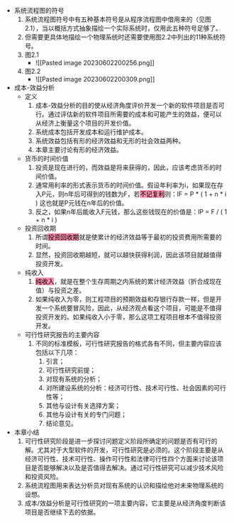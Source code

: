 - 系统流程图的符号
	1. 系统流程图符号中有五种基本符号是从程序流程图中借用来的（见图2.1），当以概括方式抽象描绘一个实际系统时，仅用此五种符号足够了。
	2. 但需要更具体地描绘一个物理系统时还需要使用图2.2中列出的11种系统符号。
	3. 图2.1
		- ![[Pasted image 20230602200256.png]]
	4. 图2.2
		- ![[Pasted image 20230602200309.png]]
- 成本-效益分析
	- 定义
		1. 成本-效益分析的目的使从经济角度评价开发一个新的软件项目是否可行。通过评估新的软件项目所需要的成本和可能产生的效益，便可以从经济上衡量这个项目的开发价值。
		2. 系统成本包括开发成本和运行维护成本。
		3. 系统效益包括有形的经济效益和无形的社会效益两种。
		4. 本章主要讨论有形的经济效益。
	- 货币的时间价值
		1. 投资是现在进行的，而效益是将来获得的，因此，应该考虑货币的时间价值。
		2. 通常用利率的形式表示货币的时间价值。假设年利率为i，如果现在存入P元，则n年后可得到的钱数为F，若<mark style="background: #FF5582A6;">不记复利</mark>则：lF = P * ( 1 + n * i ) 这也就是P元钱在n年后的价值。
		4. 反之，如果n年后能收入F元钱，那么这些钱现在的价值是：lP = F / ( 1 + n * i )
	- 投资回收期
		1. 所谓<mark style="background: #FF5582A6;">投资回收期</mark>就是使累计的经济效益等于最初的投资费用所需要的时间。
		2. 显然，投资回收期越短，就可以越快获得利润，因此该项目就越值得投资开发。
	- 纯收入
		1. <mark style="background: #FF5582A6;">纯收入</mark>，就是在整个生存周期之内系统的累计经济效益（折合成现在值）与投资之差。
		2. 如果纯收入为零，则工程项目的预期效益和存银行存款一样，但是开发一个系统要冒风险，因此，从经济观点看这个项目，可能是不值得投资开发的。如果纯收入小于零，那么这项工程项目根本不值得投资开发。
	- 可行性研究报告的主要内容
		1. 不同的标准模板，可行性研究报告的格式各有不同，但主要内容应该包括以下几项：
			1. 引言；
			2. 可行性研究前提；
			3. 对现有系统的分析；
			4. 对所建设系统的分析：经济可行性、技术可行性、社会因素的可行性等；
			5. 其他与设计有关选择方案；
			6. 其他与设计有关的专门问题；
			7. 结论意见。
- 本章小结
	1. 可行性研究阶段是进一步探讨问题定义阶段所确定的问题是否有可行的解。尤其对于大型软件的开发，可行性研究是必须的。这个阶段主要是从经济可行性、技术可行性、操作可行性和法律可行性四个方面来讨论该项目是否能够解决以及是否值得去解决。通过可行性研究可以减少技术风险和投资风险。
	2. 系统流程图用来表达分析员对现有系统的认识和描绘他对未来物理系统的设想。
	3. 成本/效益分析是可行性研究的一项主要内容，它主要是从经济角度判断该项目是否继续下去的依据。
















